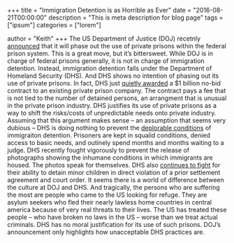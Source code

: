 +++
title = "Immigration Detention is as Horrible as Ever"
date = "2016-08-21T00:00:00"
description = "This is meta description for blog page"
tags = ["ipsum"]
categories = ["lorem"]

author = "Keith"
+++
The US Department of Justice (DOJ) recetnly [announced](https://www.washingtonpost.com/news/post-nation/wp/2016/08/18/justice-department-says-it-will-end-use-of-private-prisons/?utm_term=.4298ac524def) that it will phase out the use of private prisons within the federal prison system. This is a great move, but it’s bittersweet. While DOJ is in charge of federal prisons generally, it is not in charge of immigration detention. Instead, immigration detention falls under the Department of Homeland Security (DHS). And DHS shows no intention of phasing out its use of private prisons. In fact, DHS just [quietly awarded](https://www.rt.com/usa/356089-obama-contract-deportation-facility/) a $1 billion no-bid contract to an existing private prison company. The contract pays a fee that is not tied to the number of detained persons, an arrangment that is unusual in the private prison industry. DHS justifies its use of private prisons as a way to shift the risks/costs of unpredictable needs onto private industry. Assuming that this argument makes sense – an assumption that seems very dubious – DHS is doing nothing to prevent the [deplorable conditions](http://www.nytimes.com/2016/08/19/us/photos-show-conditions-in-arizona-border-detention-centers.html?_r=0) of immigraiton detention. Prisoners are kept in squalid conditions,  denied access to basic needs, and outinely spend months and months waiting to a judge. DHS recently fought vigorously to prevent the release of photographs showing the inhumane conditions in which immigrants are housed. The photos speak for themselves. DHS also [continues to fight](http://www.americanimmigrationcouncil.org/news/court-again-rules-against-federal-governments-efforts-detain-children) for their ability to detain minor children in direct violation of a prior settlement agreement and court order. It seems there is a world of difference between the culture at DOJ and DHS. And tragically, the persons who are suffering the most are people who came to the US looking for refuge. They are asylum seekers who fled their nearly lawless home countries in central america because of very real threats to their lives. The US has treated these people – who have broken no laws in the US – worse than we treat actual criminals. DHS has no moral justification for its use of such prisons. DOJ’s announcement only highlights how unacceptable DHS practices are.

